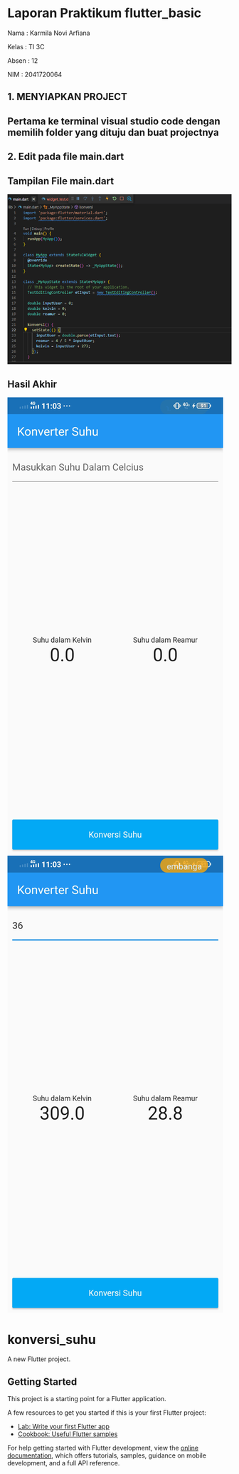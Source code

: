 # Laporan Praktikum flutter_basic

Nama : Karmila Novi Arfiana

Kelas : TI 3C

Absen : 12

NIM : 2041720064

## 1. MENYIAPKAN PROJECT
## Pertama ke terminal visual studio code dengan memilih folder yang dituju dan buat projectnya

## 2. Edit pada file main.dart
## Tampilan File main.dart
 
![EMPTY ACTIVITY](ss/3.PNG)

## Hasil Akhir

![EMPTY ACTIVITY](ss/1.jpg)
![EMPTY ACTIVITY](ss/2.jpg)

# konversi_suhu

A new Flutter project.

## Getting Started

This project is a starting point for a Flutter application.

A few resources to get you started if this is your first Flutter project:

- [Lab: Write your first Flutter app](https://docs.flutter.dev/get-started/codelab)
- [Cookbook: Useful Flutter samples](https://docs.flutter.dev/cookbook)

For help getting started with Flutter development, view the
[online documentation](https://docs.flutter.dev/), which offers tutorials,
samples, guidance on mobile development, and a full API reference.
